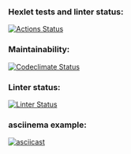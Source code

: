 ### Hexlet tests and linter status:
[![Actions Status](https://github.com/Amidope/php-project-lvl1/workflows/hexlet-check/badge.svg)](https://github.com/Amidope/php-project-lvl1/actions)

### Maintainability:
[![Codeclimate Status](https://api.codeclimate.com/v1/badges/a99a88d28ad37a79dbf6/maintainability)](https://codeclimate.com/github/codeclimate/codeclimate/maintainability)

### Linter status:
[![Linter Status](https://github.com/Amidope/brain-games-hex/actions/workflows/phpcs.yml/badge.svg)](https://github.com/Amidope/brain-games-hex/actions/workflows/phpcs.yml)

### asciinema example:
[![asciicast](https://asciinema.org/a/amEZBQs0swmNAbsUu13EYWVbU.svg)](https://asciinema.org/a/amEZBQs0swmNAbsUu13EYWVbU)
